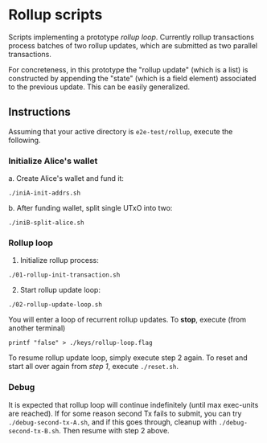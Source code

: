 # Rollup scripts


Scripts implementing a prototype *rollup loop*.  Currently rollup transactions process batches of two rollup updates, which are submitted as two parallel transactions.

For concreteness, in this prototype the "rollup update" (which is a list) is constructed by appending the "state" (which is a field element) associated to the previous update.  This can be easily generalized.

## Instructions

Assuming that your active directory is `e2e-test/rollup`, execute the following.

### Initialize Alice's wallet

a. Create Alice's wallet and fund it:
```shell
./iniA-init-addrs.sh
```
b. After funding wallet, split single UTxO into two:
```shell
./iniB-split-alice.sh
```

### Rollup loop

1. Initialize rollup process:
```shell
./01-rollup-init-transaction.sh
```
2. Start rollup update loop:
```shell
./02-rollup-update-loop.sh
```
You will enter a loop of recurrent rollup updates.  To **stop**, execute (from another terminal)
```shell
printf "false" > ./keys/rollup-loop.flag
```
To resume rollup update loop, simply execute step 2 again.  To reset and start all over again from *step 1*, execute `./reset.sh`.

### Debug

It is expected that rollup loop will continue indefinitely (until max exec-units are reached). If for some reason second Tx fails to submit, you can try `./debug-second-tx-A.sh`, and if this goes through, cleanup with `./debug-second-tx-B.sh`.  Then resume with step 2 above.